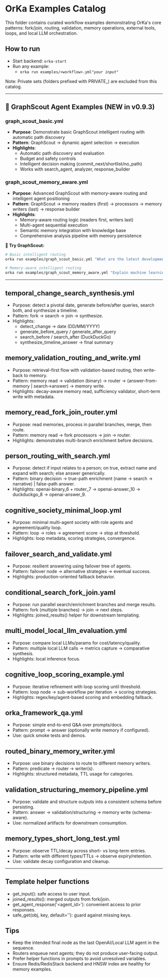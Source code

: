 # OrKa Examples Catalog

This folder contains curated workflow examples demonstrating OrKa's core patterns: fork/join, routing, validation, memory operations, external tools, loops, and local LLM orchestration.

## How to run
- Start backend: `orka-start`
- Run any example:
  - `orka run examples/<workflow>.yml`*`"your input"`*

Note: Private sets (folders prefixed with PRIVATE_) are excluded from this catalog.

---

## 🧭 GraphScout Agent Examples (NEW in v0.9.3)

### graph_scout_basic.yml
- **Purpose**: Demonstrate basic GraphScout intelligent routing with automatic path discovery
- **Pattern**: GraphScout → dynamic agent selection → execution
- **Highlights**: 
  - Automatic path discovery and evaluation
  - Budget and safety controls
  - Intelligent decision making (commit_next/shortlist/no_path)
  - Works with search_agent, analyzer, response_builder

### graph_scout_memory_aware.yml  
- **Purpose**: Advanced GraphScout with memory-aware routing and intelligent agent positioning
- **Pattern**: GraphScout → memory readers (first) → processors → memory writers (last) → response builder
- **Highlights**:
  - Memory-aware routing logic (readers first, writers last)
  - Multi-agent sequential execution
  - Semantic memory integration with knowledge base
  - Comprehensive analysis pipeline with memory persistence

**🚀 Try GraphScout:**
```bash
# Basic intelligent routing
orka run examples/graph_scout_basic.yml "What are the latest developments in quantum computing?"

# Memory-aware intelligent routing  
orka run examples/graph_scout_memory_aware.yml "Explain machine learning algorithms"
```

---

## temporal_change_search_synthesis.yml
- Purpose: detect a pivotal date, generate before/after queries, search both, and synthesize a timeline.
- Pattern: fork → search → join → synthesize.
- Highlights:
  - detect_change → date (DD/MM/YYYY)
  - generate_before_query / generate_after_query
  - search_before / search_after (DuckDuckGo)
  - synthesize_timeline_answer → final summary

## memory_validation_routing_and_write.yml
- Purpose: retrieval-first flow with validation-based routing, then write-back to memory.
- Pattern: memory read → validation (binary) → router → (answer-from-memory | search→answer) → memory write.
- Highlights: decay-aware memory read, sufficiency validator, short-term write with metadata.

## memory_read_fork_join_router.yml
- Purpose: read memories, process in parallel branches, merge, then route.
- Pattern: memory read → fork processors → join → router.
- Highlights: demonstrates multi-branch enrichment before decisions.

## person_routing_with_search.yml
- Purpose: detect if input relates to a person; on true, extract name and expand with search; else answer generically.
- Pattern: binary decision → true-path enrichment (name → search → narrative) | false-path answer.
- Highlights: openai-binary_6 + router_7 → openai-answer_10 → duckduckgo_8 → openai-answer_9.

## cognitive_society_minimal_loop.yml
- Purpose: minimal multi-agent society with role agents and agreement/quality loop.
- Pattern: loop → roles → agreement score → stop at threshold.
- Highlights: loop metadata, scoring strategies, convergence.

## failover_search_and_validate.yml
- Purpose: resilient answering using failover tree of agents.
- Pattern: failover node → alternative strategies → eventual success.
- Highlights: production-oriented fallback behavior.

## conditional_search_fork_join.yaml
- Purpose: run parallel search/enrichment branches and merge results.
- Pattern: fork (multiple branches) → join → next steps.
- Highlights: joined_results() helper for downstream templating.

## multi_model_local_llm_evaluation.yml
- Purpose: compare local LLMs/params for cost/latency/quality.
- Pattern: multiple local LLM calls → metrics capture → comparative synthesis.
- Highlights: local inference focus.

## cognitive_loop_scoring_example.yml
- Purpose: iterative refinement with loop scoring until threshold.
- Pattern: loop node → sub-workflow per iteration → scoring strategies.
- Highlights: regex/key/agent-based scoring and embedding fallback.

## orka_framework_qa.yml
- Purpose: simple end-to-end Q&A over prompts/docs.
- Pattern: prompt → answer (optionally write memory if configured).
- Use: quick smoke tests and demos.

## routed_binary_memory_writer.yml
- Purpose: use binary decisions to route to different memory writers.
- Pattern: predicate → router → writer(s).
- Highlights: structured metadata, TTL usage for categories.

## validation_structuring_memory_pipeline.yml
- Purpose: validate and structure outputs into a consistent schema before persisting.
- Pattern: answer → validation/structuring → memory write (schema-aware).
- Use: normalized artifacts for downstream consumption.

## memory_types_short_long_test.yml
- Purpose: observe TTL/decay across short- vs long-term entries.
- Pattern: write with different types/TTLs → observe expiry/retention.
- Use: validate decay configuration and cleanup.

---

## Template helper functions
- get_input(): safe access to user input.
- joined_results(): merged outputs from fork/join.
- get_agent_response('<agent_id>'): convenient access to prior responses.
- safe_get(obj, key, default=''): guard against missing keys.

## Tips
- Keep the intended final node as the last OpenAI/Local LLM agent in the sequence.
- Routers enqueue next agents; they do not produce user-facing output.
- Prefer helper functions in prompts to avoid unresolved variables.
- Ensure Redis/RedisStack backend and HNSW index are healthy for memory examples.
